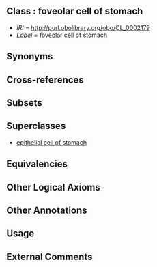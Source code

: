 
## Class : foveolar cell of stomach

 * *IRI* = http://purl.obolibrary.org/obo/CL_0002179
 * *Label* = foveolar cell of stomach

## Synonyms


## Cross-references


## Subsets


## Superclasses

 * [epithelial cell of stomach](../../CL/78/CL_0002178.md)

## Equivalencies


## Other Logical Axioms


## Other Annotations


## Usage


## External Comments

